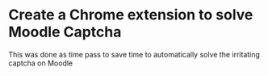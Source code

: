 # Create a Chrome extension to solve Moodle Captcha

This was done as time pass to save time to automatically solve the irritating captcha on Moodle
